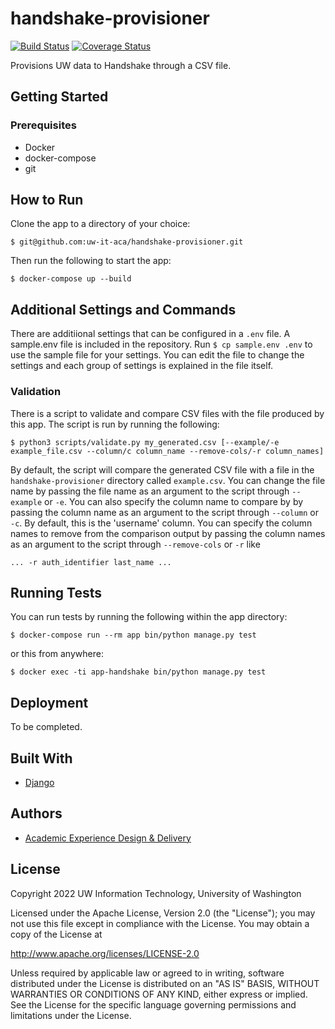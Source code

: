# handshake-provisioner

[![Build Status](https://github.com/uw-it-aca/handshake-provisioner/workflows/Build%2C%20Test%20and%20Deploy/badge.svg?branch=main)](https://github.com/uw-it-aca/handshake-provisioner/actions)
[![Coverage Status](https://coveralls.io/repos/github/uw-it-aca/handshake-provisioner/badge.svg?branch=main)](https://coveralls.io/github/uw-it-aca/handshake-provisioner?branch=main)

Provisions UW data to Handshake through a CSV file.

## Getting Started

### Prerequisites

- Docker
- docker-compose
- git

## How to Run

Clone the app to a directory of your choice:

```$ git@github.com:uw-it-aca/handshake-provisioner.git```

Then run the following to start the app:

```$ docker-compose up --build```

## Additional Settings and Commands

There are additiional settings that can be configured in a `.env` file. A sample.env file is included in the repository.
Run `$ cp sample.env .env` to use the sample file for your settings. You can edit the file to change the settings and
each group of settings is explained in the file itself.

### Validation

There is a script to validate and compare CSV files with the file produced by this app. The script is run by running the following:

```$ python3 scripts/validate.py my_generated.csv [--example/-e example_file.csv --column/c column_name --remove-cols/-r column_names]```

By default, the script will compare the generated CSV file with a file in the `handshake-provisioner` directory called `example.csv`.
You can change the file name by passing the file name as an argument to the script through `--example` or `-e`. You can also specify the column name to compare by by passing the column name as an argument to the script through `--column` or `-c`. By default, this is the 'username' column. You can specify the column names to remove from the comparison output by passing the column names as an argument to the script through `--remove-cols` or `-r` like

```... -r auth_identifier last_name ...```

## Running Tests

You can run tests by running the following within the app directory:

```$ docker-compose run --rm app bin/python manage.py test```

or this from anywhere:

```$ docker exec -ti app-handshake bin/python manage.py test```

## Deployment

To be completed.

## Built With

- [Django](https://www.djangoproject.com)

## Authors

- [Academic Experience Design & Delivery](https://github.com/uw-it-aca)

## License

Copyright 2022 UW Information Technology, University of Washington

Licensed under the Apache License, Version 2.0 (the "License"); you may not use this file except in compliance with the License. You may obtain a copy of the License at

<http://www.apache.org/licenses/LICENSE-2.0>

Unless required by applicable law or agreed to in writing, software distributed under the License is distributed on an "AS IS" BASIS, WITHOUT WARRANTIES OR CONDITIONS OF ANY KIND, either express or implied. See the License for the specific language governing permissions and limitations under the License.
